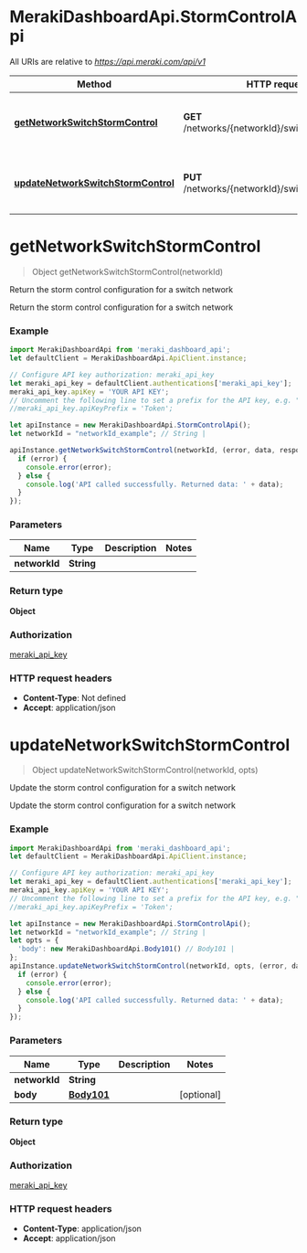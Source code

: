 # MerakiDashboardApi.StormControlApi

All URIs are relative to *https://api.meraki.com/api/v1*

Method | HTTP request | Description
------------- | ------------- | -------------
[**getNetworkSwitchStormControl**](StormControlApi.md#getNetworkSwitchStormControl) | **GET** /networks/{networkId}/switch/stormControl | Return the storm control configuration for a switch network
[**updateNetworkSwitchStormControl**](StormControlApi.md#updateNetworkSwitchStormControl) | **PUT** /networks/{networkId}/switch/stormControl | Update the storm control configuration for a switch network

<a name="getNetworkSwitchStormControl"></a>
# **getNetworkSwitchStormControl**
> Object getNetworkSwitchStormControl(networkId)

Return the storm control configuration for a switch network

Return the storm control configuration for a switch network

### Example
```javascript
import MerakiDashboardApi from 'meraki_dashboard_api';
let defaultClient = MerakiDashboardApi.ApiClient.instance;

// Configure API key authorization: meraki_api_key
let meraki_api_key = defaultClient.authentications['meraki_api_key'];
meraki_api_key.apiKey = 'YOUR API KEY';
// Uncomment the following line to set a prefix for the API key, e.g. "Token" (defaults to null)
//meraki_api_key.apiKeyPrefix = 'Token';

let apiInstance = new MerakiDashboardApi.StormControlApi();
let networkId = "networkId_example"; // String | 

apiInstance.getNetworkSwitchStormControl(networkId, (error, data, response) => {
  if (error) {
    console.error(error);
  } else {
    console.log('API called successfully. Returned data: ' + data);
  }
});
```

### Parameters

Name | Type | Description  | Notes
------------- | ------------- | ------------- | -------------
 **networkId** | **String**|  | 

### Return type

**Object**

### Authorization

[meraki_api_key](../README.md#meraki_api_key)

### HTTP request headers

 - **Content-Type**: Not defined
 - **Accept**: application/json

<a name="updateNetworkSwitchStormControl"></a>
# **updateNetworkSwitchStormControl**
> Object updateNetworkSwitchStormControl(networkId, opts)

Update the storm control configuration for a switch network

Update the storm control configuration for a switch network

### Example
```javascript
import MerakiDashboardApi from 'meraki_dashboard_api';
let defaultClient = MerakiDashboardApi.ApiClient.instance;

// Configure API key authorization: meraki_api_key
let meraki_api_key = defaultClient.authentications['meraki_api_key'];
meraki_api_key.apiKey = 'YOUR API KEY';
// Uncomment the following line to set a prefix for the API key, e.g. "Token" (defaults to null)
//meraki_api_key.apiKeyPrefix = 'Token';

let apiInstance = new MerakiDashboardApi.StormControlApi();
let networkId = "networkId_example"; // String | 
let opts = { 
  'body': new MerakiDashboardApi.Body101() // Body101 | 
};
apiInstance.updateNetworkSwitchStormControl(networkId, opts, (error, data, response) => {
  if (error) {
    console.error(error);
  } else {
    console.log('API called successfully. Returned data: ' + data);
  }
});
```

### Parameters

Name | Type | Description  | Notes
------------- | ------------- | ------------- | -------------
 **networkId** | **String**|  | 
 **body** | [**Body101**](Body101.md)|  | [optional] 

### Return type

**Object**

### Authorization

[meraki_api_key](../README.md#meraki_api_key)

### HTTP request headers

 - **Content-Type**: application/json
 - **Accept**: application/json

